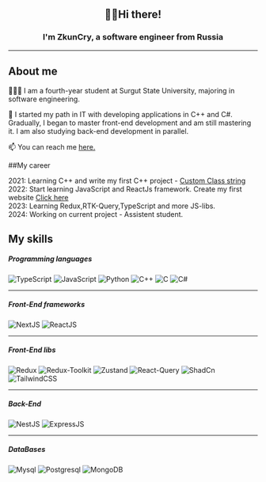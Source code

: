 <h2 align="center">  ✌🏻Hi there!</h2>
<h3 align="center">I'm ZkunCry, a software engineer from Russia</h3>

---
## About me

🧑🏻‍💻 I am a fourth-year student at Surgut State University, majoring in software engineering.

🤖 I started my path in IT with developing applications in C++ and C#. Gradually, I began to master front-end development and am still mastering it. I am also studying back-end development in parallel.

📫 You can reach me <a href="https://t.me/akseug">here.</a> 

##My career

2021: Learning C++ and write my first C++ project - <a href="https://github.com/ZkunCry/TemplateString">Custom Class string</a> 
<br>
2022: Start learning JavaScript and ReactJs framework. Create my first website <a href="https://zkuncry.github.io/SurGU_summerpractice/">Click here</a> 
<br>
2023: Learning Redux,RTK-Query,TypeScript and more JS-libs.
<br>
2024: Working on current project - Assistent student.
<br>
## My skills
<h5>Programming languages</h5>

![TypeScript](https://img.shields.io/badge/Typescript-00273f?style=for-the-badge&logo=Typescript)
![JavaScript](https://img.shields.io/badge/JavaScript-444467?style=for-the-badge&logo=JavaScript)
![Python](https://img.shields.io/badge/python-9999aa?style=for-the-badge&logo=Python)
![C++](https://img.shields.io/badge/c%2B%2B-blue?style=for-the-badge&logo=c%2B%2B&logoColor=white)
![C](https://img.shields.io/badge/C-gray?style=for-the-badge&logo=c&logoColor=white)
![C#](https://img.shields.io/badge/C%23-5d2b90?style=for-the-badge&logo=C%23)

<hr>
<h5>Front-End frameworks</h5> 

![NextJS](https://img.shields.io/badge/Next-black?style=for-the-badge&logo=next.js&logoColor=white)
![ReactJS](https://img.shields.io/badge/react-%2320232a.svg?style=for-the-badge&logo=react&logoColor=%2361DAFB)

<hr>

<h5>Front-End libs</h5>

![Redux](https://img.shields.io/badge/-Redux-black?style=flat-square&logo=redux)
![Redux-Toolkit](https://img.shields.io/badge/Redux-Toolkit-764ABC?style=for-the-badge&logo=redux&logoColor=white)
![Zustand](https://img.shields.io/badge/react%20zustand-%2320232a.svg?style=for-the-badge&logo=react&logoColor=%2361DAFB)
![React-Query](https://img.shields.io/badge/-React%20Query-FF4154?style=plastic&logo=react%20query&logoColor=white)
![ShadCn](https://img.shields.io/badge/shadcn/ui-000000?style=for-the-badge&logo=shadcn/ui&logoColor=white)
![TailwindCSS](https://img.shields.io/badge/Tailwind_CSS-grey?style=for-the-badge&logo=tailwind-css&logoColor=38B2AC)

<hr>
<h5>Back-End</h5>

![NestJS](https://img.shields.io/badge/nestjs-E0234E?style=for-the-badge&logo=nestjs&logoColor=white)
![ExpressJS](https://img.shields.io/badge/Express%20js-000000?style=for-the-badge&logo=express&logoColor=white)

<hr>
<h5>DataBases</h5>

![Mysql](https://img.shields.io/badge/MySql-orange?style=for-the-badge&logo=mysql&logoColor=white)
![Postgresql](https://img.shields.io/badge/postgresql-lightblue?style=for-the-badge&logo=postgresql)
![MongoDB](https://img.shields.io/badge/-MongoDB-13aa52?style=for-the-badge&logo=mongodb&logoColor=white)

